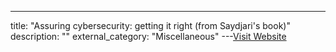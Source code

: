---
title: "Assuring cybersecurity: getting it right (from Saydjari's book)"
description: ""
external_category: "Miscellaneous"
---[Visit Website](https://learning.oreilly.com/library/view/engineering-trustworthy-systems/9781260118186/ch21.xhtml#ch21)


